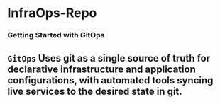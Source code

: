 # InfraOps-Repo

### Getting Started with GitOps

 ```GitOps``` Uses git as a single source of truth for declarative infrastructure and application configurations, with automated tools syncing live services to the desired state in git.
 ---
